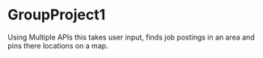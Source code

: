# GroupProject1
Using Multiple APIs this takes user input, finds job postings in an area and pins there locations on a map.
